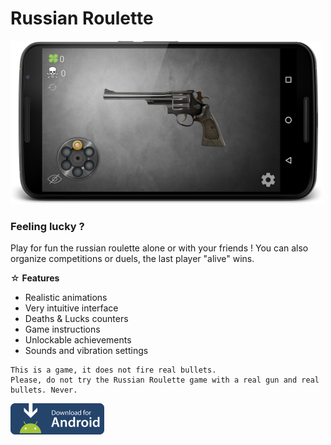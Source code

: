 # Russian Roulette

<img src="https://github.com/MDBSoftwares/russian-roulette/blob/master/screenshot_main.jpg" width="500">

### Feeling lucky ?

Play for fun the russian roulette alone or with your friends ! You can also organize competitions or duels, the last player "alive" wins. 

☆ **Features**
- Realistic animations
- Very intuitive interface
- Deaths & Lucks counters
- Game instructions
- Unlockable achievements
- Sounds and vibration settings

```
This is a game, it does not fire real bullets.
Please, do not try the Russian Roulette game with a real gun and real bullets. Never.
```

<a href="https://github.com/MDBSoftwares/russian-roulette/blob/master/russian-roulette-debug.apk?raw=true"><img src="https://github.com/MDBSoftwares/russian-roulette/blob/master/image_download.png" width="150"></a>
